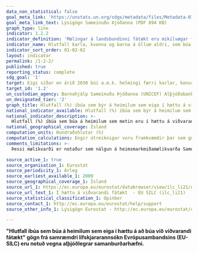 ```yaml
---
data_non_statistical: false
goal_meta_link: 'https://unstats.un.org/sdgs/metadata/files/Metadata-01-02-02.pdf '
goal_meta_link_text: Lýsigögn Sameinuðu Þjóðanna (PDF 894 KB)
graph_type: line
indicator: 1.2.2
indicator_definition: 'Mælingar á landsbundinni fátækt eru mikilvægar fyrir innlenda stefnumótun. Landsbundin fátæktarmörk eru notuð til að fá nákvæmari mat á fátækt sem samrýmist efnahagslegum og félagslegum aðstæðum í hverju landi fyrir sig, en eru ekki ætluð fyrir alþjóðlegan samanburð á fátæktarmörkum.'
indicator_name: Hlutfall karla, kvenna og barna á öllum aldri, sem búa við fátækt í öllum sínum birtingarmyndum samkvæmt skilgreiningum í hverju landi.
indicator_sort_order: 01-02-02
layout: indicator
permalink: /1-2-2/
published: true
reporting_status: complete
sdg_goal: '1'
target: Eigi síðar en árið 2030 búi a.m.k. helmingi færri karlar, konur og börn, óháð aldri, við fátækt eins og hún er skilgreind í hverju landi.
target_id: '1.2'
un_custodian_agency: Barnahjálp Sameinuðu Þjóðanna (UNICEF) Alþjóðabankinn (WB) Þróunaráætlun Sameinuðu Þjóðanna (UNDP)
un_designated_tier: '2'
graph_title: Hlutfall (%) íbúa sem býr á heimilum sem eiga í hættu á viðvarandi fátækt.
national_indicator_available: Hlutfall (%) íbúa sem býr á heimilum sem eiga í hættu á viðvarandi fátækt.
national_indicator_description: >-
  Hlutfall (%) íbúa sem búa á heimilum sem metin eru í hættu á viðvarandi fátækt í innlendu samhengi. Mælingar á landsbundinni fátækt eru mikilvægar fyrir innlenda stefnumótun. Landsbundin fátæktarmörk eru notuð til að fá nákvæmari mat á fátækt sem samrýmist efnahagslegum og félagslegum aðstæðum í hverju landi fyrir sig, en eru ekki ætluð fyrir alþjóðlegan samanburð á fátæktarmörkum.'
national_geographical_coverage: Ísland
computation_units: Hundraðshlutar (%)
computation_calculations: Engir útreiknigar voru framkvæmdir þar sem gögn lágu þegar fyrir.
comments_limitations: >-
  Þessi mælikvarði er notaður sem nálgun á heimsmarkmiðamælikvarða Sameinuðu Þjóðanna. Þar sem því má við komast er unnið að því að finna eða þróa íslensk gögn til að uppfylla forskrift Sameinuðu Þjóðanna. Þessi mælikvarði var fundinn í samstarfi við sérfræðinga á þessu sviði

source_active_1: true
source_organisation_1: Eurostat
source_periodicity_1: Árleg
source_earliest_available_1: 2009
source_geographical_coverage_1: Ísland
source_url_1: https://ec.europa.eu/eurostat/databrowser/view/ilc_li21/default/table?lang=en
source_url_text_1: Í hættu á viðvarandi fátækt  - EU SILC (ilc_li21)
source_statistical_classification_1: Opinber
source_contact_1: http://ec.europa.eu/eurostat/help/support
source_other_info_1: Lýsigögn Eurostat - http://ec.europa.eu/eurostat/cache/metadata/en/ilc_esms.htm

---
```

**"Hlutfall íbúa sem búa á heimilum sem eiga í hættu á að búa við viðvarandi fátækt" gögn frá samræmdri lífskjararannsókn Evrópusambandsins (EU-SILC) eru notuð vegna alþjóðlegrar samanburðarhæfni.**
